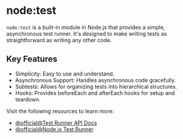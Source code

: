 # node:test

`node:test` is a built-in module in Node.js that provides a simple, asynchronous test runner. It's designed to make writing tests as straightforward as writing any other code.

## Key Features

- Simplicity: Easy to use and understand.
- Asynchronous Support: Handles asynchronous code gracefully.
- Subtests: Allows for organizing tests into hierarchical structures.
- Hooks: Provides beforeEach and afterEach hooks for setup and teardown.

Visit the following resources to learn more:

- [@official@Test Runner API Docs](https://nodejs.org/api/test.html)
- [@official@Node.js Test Runner](https://nodejs.org/en/learn/test-runner/using-test-runner)
